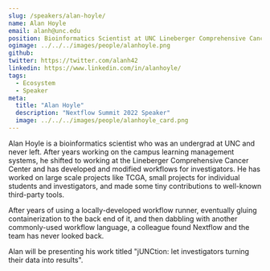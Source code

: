```yaml
---
slug: /speakers/alan-hoyle/
name: Alan Hoyle
email: alanh@unc.edu
position: Bioinformatics Scientist at UNC Lineberger Comprehensive Cancer Center
ogimage: ../../../images/people/alanhoyle.png
github:
twitter: https://twitter.com/alanh42
linkedin: https://www.linkedin.com/in/alanhoyle/
tags:
  - Ecosystem
  - Speaker
meta:
  title: "Alan Hoyle"
  description: "Nextflow Summit 2022 Speaker"
  image: ../../../images/people/alanhoyle_card.png
---
```

Alan Hoyle is a bioinformatics scientist who was an undergrad at UNC and never left.  After years working on the campus learning management systems, he shifted to working at the Lineberger Comprehensive Cancer Center and has developed and modified workflows for investigators.  He has worked on large scale projects like TCGA, small projects for individual students and investigators, and made some tiny contributions to well-known third-party tools.  

After years of using a locally-developed workflow runner, eventually gluing containerization to the back end of it, and then dabbling with another commonly-used workflow language, a colleague found Nextflow and the team has never looked back.  

Alan will be presenting his work titled "jUNCtion: let investigators turning their data into results".
